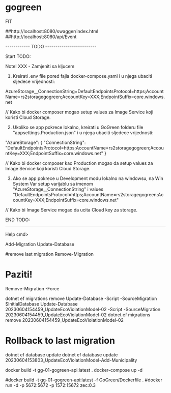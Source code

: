 # gogreen
FIT

##http://localhost:8080/swagger/index.html
##http://localhost:8080/api/Event

------------ TODO -------------------------

Start TODO:

Note! XXX - Zamjeniti sa kljucem

1. Kreirati .env file pored fajla docker-compose.yaml i u njega ubaciti sljedece vrijednosti:

AzureStorage__ConnectionString=DefaultEndpointsProtocol=https;AccountName=rs2storagegogreen;AccountKey=XXX;EndpointSuffix=core.windows.net

// Kako bi docker composer mogao setup values za Image Service koji koristi Cloud Storage.

2. Ukoliko se app pokrece lokalno, kreirati u GoGreen folderu file "appsettings.Production.json" i u njega ubaciti sljedece vrijednosti:

  "AzureStorage": {
    "ConnectionString": "DefaultEndpointsProtocol=https;AccountName=rs2storagegogreen;AccountKey=XXX;EndpointSuffix=core.windows.net"
  }

// Kako bi docker composer kao Production mogao da setup values za Image Service koji koristi Cloud Storage.

3. Ako se app pokrece u Development modu lokalno na windowsu, na Win System Var setup varijablu sa imenom "AzureStorage__ConnectionString" i values "DefaultEndpointsProtocol=https;AccountName=rs2storagegogreen;AccountKey=XXX;EndpointSuffix=core.windows.net"

// Kako bi Image Service mogao da ucita Cloud key za storage.


END TODO:

--------------------------------------------

Help cmd>

Add-Migration <MigrationName>
Update-Database

#remove last migration
Remove-Migration

# Paziti!
Remove-Migration -Force

dotnet ef migrations remove <MigrationName>
Update-Database <MigrationName> -Script -SourceMigration $InitialDatabase
Update-Database 20230604154459_UpdateEcoViolationModel-02 -Script -SourceMigration 20230604154459_UpdateEcoViolationModel-02
dotnet ef migrations remove 20230604154459_UpdateEcoViolationModel-02

# Rollback to last migration
dotnet ef database update <PreviousMigrationName>
dotnet ef database update 20230604153803_UpdateEcoViolationModel-Add-Municipality




docker build -t gg-01-gogreen-api:latest .
docker-compose up -d

#docker build -t gg-01-gogreen-api:latest -f GoGreen/Dockerfile .
#docker run -d -p 5672:5672 -p 1572:15672 zec:0.3
